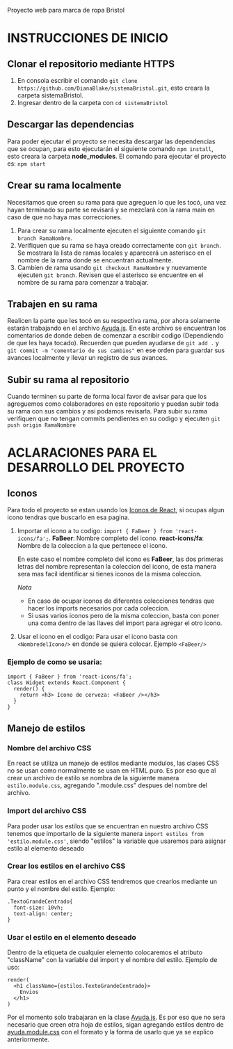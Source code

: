 Proyecto web para marca de ropa Bristol
# INSTRUCCIONES DE INICIO

## Clonar el repositorio mediante HTTPS
1. En consola escribir el comando `git clone https://github.com/DianaBlake/sistemaBristol.git`, esto creara la carpeta sistemaBristol.
2. Ingresar dentro de la carpeta con `cd sistemaBristol`

## Descargar las dependencias
Para poder ejecutar el proyecto se necesita descargar las dependencias que se ocupan, para esto ejecutarán el siguiente comando `npm install`, esto creara la carpeta **node_modules**. 
El comando para ejecutar el proyecto es: `npm start`

## Crear su rama localmente
Necesitamos que creen su rama para que agreguen lo que les tocó, una vez hayan terminado su parte se revisará y se mezclará con la rama main en caso de que no haya mas correcciones.
1. Para crear su rama localmente ejecuten el siguiente comando `git branch RamaNombre`.
2. Verifiquen que su rama se haya creado correctamente con `git branch`. Se mostrara la lista de ramas locales y aparecerá un asterisco en el nombre de la rama donde se encuentran actualmente.
3. Cambien de rama usando `git checkout RamaNombre` y nuevamente ejecuten `git branch`. Revisen que el asterisco se encuentre en el nombre de su rama para comenzar a trabajar.

## Trabajen en su rama
Realicen la parte que les tocó en su respectiva rama, por ahora solamente estarán trabajando en el archivo [Ayuda.js](src/pages/Ayuda.js). En este archivo se encuentran los comentarios de donde deben de comenzar a escribir codigo (Dependiendo de que les haya tocado).
Recuerden que pueden ayudarse de `git add .` y `git commit -m "comentario de sus cambios"` en ese orden para guardar sus avances localmente y llevar un registro de sus avances.

## Subir su rama al repositorio
Cuando terminen su parte de forma local favor de avisar para que los agreguemos como colaboradores en este repositorio y puedan subir toda su rama con sus cambios y asi podamos revisarla.
Para subir su rama verifiquen que no tengan commits pendientes en su codigo y ejecuten `git push origin RamaNombre`


# ACLARACIONES PARA EL DESARROLLO DEL PROYECTO

## Iconos
Para todo el proyecto se estan usando los [Iconos de React](https://react-icons.github.io/react-icons), si ocupas algun icono tendras que buscarlo en esa pagina.

1. Importar el icono a tu codigo:
   `import { FaBeer } from 'react-icons/fa';`.
   **FaBeer**: Nombre completo del icono.
   **react-icons/fa**: Nombre de la coleccion a la que pertenece el icono.
   
   En este caso el nombre completo del icono es **FaBeer**, las dos primeras letras del nombre representan la coleccion del icono, de esta manera sera mas facil identificar si tienes iconos de la misma coleccion.
   
   *Nota*
   * En caso de ocupar iconos de diferentes colecciones tendras que hacer los imports necesarios por cada coleccion.
   * Si usas varios iconos pero de la misma coleccion, basta con poner una coma dentro de las llaves del import para agregar el otro icono.

2. Usar el icono en el codigo:
   Para usar el icono basta con `<NombredelIcono/>` en donde se quiera colocar. Ejemplo `<FaBeer/>`

### Ejemplo de como se usaria:
```
import { FaBeer } from 'react-icons/fa';
class Widget extends React.Component {
  render() {
    return <h3> Icono de cerveza: <FaBeer /></h3>
  }
}
```



## Manejo de estilos
### Nombre del archivo CSS
En react se utiliza un manejo de estilos mediante modulos, las clases CSS no se usan como normalmente se usan en HTML puro. Es por eso que al crear un archivo de estilo se nombra de la siguiente manera `estilo.module.css`, agregando ".module.css" despues del nombre del archivo.
### Import del archivo CSS
Para poder usar los estilos que se encuentran en nuestro archivo CSS tenemos que importarlo de la siguiente manera `import estilos from 'estilo.module.css'`, siendo "estilos" la variable que usaremos para asignar estilo al elemento deseado
### Crear los estilos en el archivo CSS
Para crear estilos en el archivo CSS tendremos que crearlos mediante un punto y el nombre del estilo. Ejemplo:
```
.TextoGrandeCentrado{
  font-size: 10vh;
  text-align: center;
}
```
### Usar el estilo en el elemento deseado
Dentro de la etiqueta de cualquier elemento colocaremos el atributo "className"  con la variable del import y el nombre del estilo. Ejemplo de uso:
```
render(
  <h1 className={estilos.TextoGrandeCentrado}>
    Envios
  </h1>
)
```

Por el momento solo trabajaran en la clase [Ayuda.js](src/pages/Ayuda.js). Es por eso que no sera necesario que creen otra hoja de estilos, sigan agregando estilos dentro de [ayuda.module.css](src/estilos/ayuda.module.css) con el formato y la forma de usarlo que ya se explico anteriormente.


